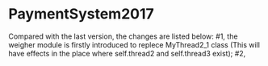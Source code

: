 # PaymentSystem2017
Compared with the last version, the changes are listed below:
#1, the weigher module is firstly introduced to replece MyThread2_1 class (This will have effects in the place where self.thread2 and self.thread3 exist);
#2, 
